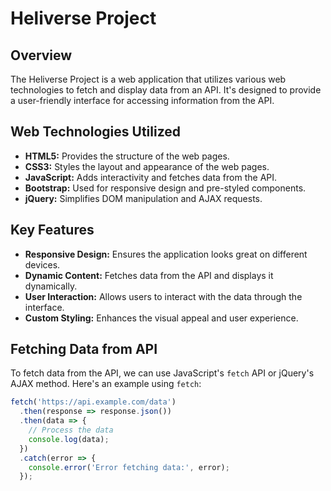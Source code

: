 
# Heliverse Project

## Overview
The Heliverse Project is a web application that utilizes various web technologies to fetch and display data from an API. It's designed to provide a user-friendly interface for accessing information from the API.

## Web Technologies Utilized
- **HTML5:** Provides the structure of the web pages.
- **CSS3:** Styles the layout and appearance of the web pages.
- **JavaScript:** Adds interactivity and fetches data from the API.
- **Bootstrap:** Used for responsive design and pre-styled components.
- **jQuery:** Simplifies DOM manipulation and AJAX requests.

## Key Features
- **Responsive Design:** Ensures the application looks great on different devices.
- **Dynamic Content:** Fetches data from the API and displays it dynamically.
- **User Interaction:** Allows users to interact with the data through the interface.
- **Custom Styling:** Enhances the visual appeal and user experience.

## Fetching Data from API
To fetch data from the API, we can use JavaScript's `fetch` API or jQuery's AJAX method. Here's an example using `fetch`:

```javascript
fetch('https://api.example.com/data')
  .then(response => response.json())
  .then(data => {
    // Process the data
    console.log(data);
  })
  .catch(error => {
    console.error('Error fetching data:', error);
  });
